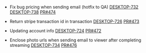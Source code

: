 - Fix bug pricing when sending email (hotfix to QA)
[DESKTOP-732](https://dropin.atlassian.net/browse/DESKTOP-732)
[DESKTOP-738](https://dropin.atlassian.net/browse/DDIRECT-338)
[PR#474](https://github.com/dropininc/dropin-api-v2/pull/474)


- Return stripe transaction id in transaction
[DESKTOP-726](https://dropin.atlassian.net/browse/DESKTOP-726)
[PR#473](https://github.com/dropininc/dropin-api-v2/pull/473)

- Updating account info
[DESKTOP-724](https://dropin.atlassian.net/browse/DESKTOP-724)
[PR#472](https://github.com/dropininc/dropin-api-v2/pull/472)

- Enclose photo urls when sending email to viewer after completing streaming
[DESKTOP-734](https://dropin.atlassian.net/browse/DESKTOP-734)
[PR#476](https://github.com/dropininc/dropin-api-v2/pull/476)

